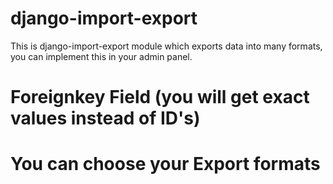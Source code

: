 # django-import-export
This is django-import-export module which exports data into many formats, you can implement this in your admin panel.

# Foreignkey Field (you will get exact values instead of ID's)
# You can choose your Export formats
